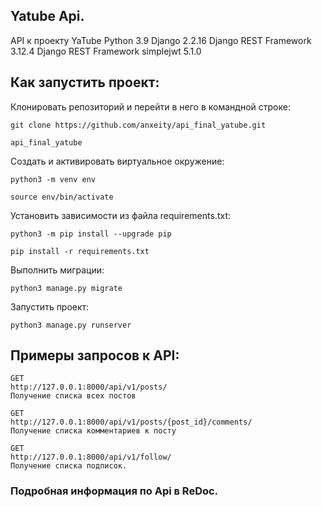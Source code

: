 ## Yatube Api.
API к проекту YaTube
Python 3.9 Django 2.2.16 Django REST Framework 3.12.4 Django REST Framework simplejwt 5.1.0
## Как запустить проект:
Клонировать репозиторий и перейти в него в командной строке:

```
git clone https://github.com/anxeity/api_final_yatube.git
```

```
api_final_yatube
```

Cоздать и активировать виртуальное окружение:

```
python3 -m venv env
```

```
source env/bin/activate
```

Установить зависимости из файла requirements.txt:

```
python3 -m pip install --upgrade pip
```

```
pip install -r requirements.txt
```

Выполнить миграции:

```
python3 manage.py migrate
```

Запустить проект:

```
python3 manage.py runserver
```

## Примеры запросов к API:

```angular2html
GET
http://127.0.0.1:8000/api/v1/posts/
Получение списка всех постов
```

```angular2html
GET
http://127.0.0.1:8000/api/v1/posts/{post_id}/comments/
Получение списка комментариев к посту
```

```angular2html
GET
http://127.0.0.1:8000/api/v1/follow/
Получение списка подписок.
```

### Подробная информация по Api в ReDoc.
